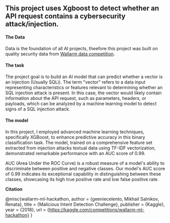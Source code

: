 ## This project uses Xgboost to detect whether an API request contains a cybersecurity attack/injection.

#### The Data
Data is the foundation of all AI projects, theefore this project was built on quality security data from [Wallarm data competition](https://www.kaggle.com/competitions/wallarm-ml-hackathon).

#### The task

The project goal is to build an AI model that can predict whether a vector is an injection (Usually SQLi). 
The term "vector" refers to a data input representing characteristics or features relevant to determining whether an SQL injection attack is present. In this case, the vector would likely contain information about the API request, such as parameters, headers, or payloads, which can be analyzed by a machine learning model to detect signs of a SQL injection attack.

#### The model 

In this project, I employed advanced machine learning techniques, specifically XGBoost, to enhance predictive accuracy in this binary classification task. The model, trained on a comprehensive feature set extracted from injection attacks textual data using TF-IDF vectorization, demonstrated remarkable performance with an AUC score of 0.99.

AUC (Area Under the ROC Curve) is a robust measure of a model's ability to discriminate between positive and negative classes. Our model's AUC score of 0.99 indicates its exceptional capability in distinguishing between these classes, showcasing its high true positive rate and low false positive rate.

**Citation** 

@misc{wallarm-ml-hackathon,
    author = {geeniecelento, Mikhail Salnikov, Renata},
    title = {Malicious Intent Detection Challenge},
    publisher = {Kaggle},
    year = {2018},
    url = {https://kaggle.com/competitions/wallarm-ml-hackathon}
}
